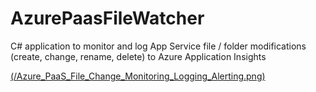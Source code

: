 # AzurePaasFileWatcher
C# application to monitor and log App Service file / folder modifications (create, change, rename, delete) to Azure Application Insights

[(/Azure_PaaS_File_Change_Monitoring_Logging_Alerting.png)](README.md)

